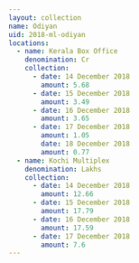 ```yaml
---
layout: collection
name: Odiyan
uid: 2018-ml-odiyan
locations:
  - name: Kerala Box Office
    denomination: Cr
    collection:
      - date: 14 December 2018
        amount: 5.68
      - date: 15 December 2018
        amount: 3.49
      - date: 16 December 2018
        amount: 3.65
      - date: 17 December 2018
        amount: 1.05
        date: 18 December 2018
        amount: 0.77
  - name: Kochi Multiplex
    denomination: Lakhs
    collection:
      - date: 14 December 2018
        amount: 12.66
      - date: 15 December 2018
        amount: 17.79
      - date: 16 December 2018
        amount: 17.59
      - date: 17 December 2018
        amount: 7.6
---
```

